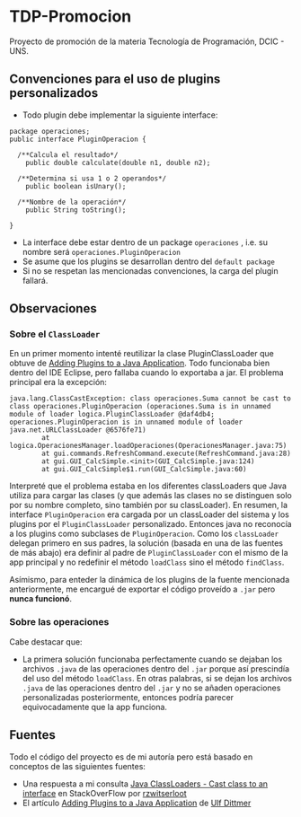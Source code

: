 # TDP-Promocion
Proyecto de promoción de la materia Tecnología de Programación, DCIC - UNS. 

## Convenciones para el uso de plugins personalizados
* Todo plugin debe implementar la siguiente interface:
```
package operaciones;
public interface PluginOperacion {

  /**Calcula el resultado*/
	public double calculate(double n1, double n2);
  
  /**Determina si usa 1 o 2 operandos*/
	public boolean isUnary();
  
  /**Nombre de la operación*/
	public String toString();

}
```
* La interface debe estar dentro de un package ```operaciones``` , i.e. su nombre será ```operaciones.PluginOperacion```
* Se asume que los plugins se desarrollan dentro del ```default package```
* Si no se respetan las mencionadas convenciones, la carga del plugin fallará.

## Observaciones

### Sobre el ```ClassLoader```
En un primer momento intenté reutilizar la clase PluginClassLoader que obtuve de [Adding Plugins to a Java Application](https://javaranch.com/journal/200607/Plugins.html).
Todo funcionaba bien dentro del IDE Eclipse, pero fallaba cuando lo exportaba a jar. 
El problema principal era la excepción:
```
java.lang.ClassCastException: class operaciones.Suma cannot be cast to class operaciones.PluginOperacion (operaciones.Suma is in unnamed module of loader logica.PluginClassLoader @daf4db4; operaciones.PluginOperacion is in unnamed module of loader java.net.URLClassLoader @6576fe71)
        at logica.OperacionesManager.loadOperaciones(OperacionesManager.java:75)
        at gui.commands.RefreshCommand.execute(RefreshCommand.java:28)
        at gui.GUI_CalcSimple.<init>(GUI_CalcSimple.java:124)
        at gui.GUI_CalcSimple$1.run(GUI_CalcSimple.java:60)
```
Interpreté que el problema estaba en los diferentes classLoaders que Java utiliza para cargar las clases (y que además las clases no se distinguen solo por su nombre completo, sino también por su classLoader).
En resumen, la interface ```PluginOperacion``` era cargada por un classLoader del sistema y los plugins por el ```PluginClassLoader``` personalizado. Entonces java no reconocía a los plugins como subclases de ```PluginOperacion```.
Como los ```classLoader``` delegan primero en sus padres, la solución (basada en una de las fuentes de más abajo) era definir al padre de ```PluginClassLoader``` con el mismo de la app principal y no redefinir el
método ```loadClass``` sino el método ```findClass```.

Asímismo, para enteder la dinámica de los plugins de la fuente mencionada anteriormente, me encargué de exportar el código proveído a ```.jar``` pero **nunca funcionó**.

### Sobre las operaciones
Cabe destacar que:
* La primera solución funcionaba perfectamente cuando se dejaban los archivos ```.java``` de las operaciones dentro del ```.jar``` porque así prescindía del uso del método
```loadClass```. En otras palabras, si se dejan los archivos ```.java``` de las operaciones dentro del ```.jar``` y no se añaden operaciones personalizadas posteriormente, entonces podría parecer equivocadamente que la app funciona.


## Fuentes
Todo el código del proyecto es de mi autoría pero está basado en conceptos de las siguientes fuentes:
* Una respuesta a mi consulta [Java ClassLoaders - Cast class to an interface](https://stackoverflow.com/questions/65100898/java-classloaders-cast-class-to-an-interface/65101060#65101060) en StackOverFlow por [rzwitserloot](https://stackoverflow.com/users/768644/rzwitserloot)
* El artículo [Adding Plugins to a Java Application](https://javaranch.com/journal/200607/Plugins.html) de [Ulf Dittmer](http://www.javaranch.com/contact.jsp#UlfDittmer)
